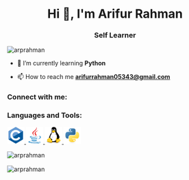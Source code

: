 <h1 align="center">Hi 👋, I'm Arifur Rahman</h1>
<h3 align="center">Self Learner</h3>

<p align="left"> <img src="https://komarev.com/ghpvc/?username=arprahman&label=Profile%20views&color=0e75b6&style=flat" alt="arprahman" /> </p>

- 🌱 I’m currently learning **Python**

- 📫 How to reach me **arifurrahman05343@gmail.com**

<h3 align="left">Connect with me:</h3>
<p align="left">
</p>

<h3 align="left">Languages and Tools:</h3>
<p align="left"> <a href="https://www.cprogramming.com/" target="_blank" rel="noreferrer"> <img src="https://raw.githubusercontent.com/devicons/devicon/master/icons/c/c-original.svg" alt="c" width="40" height="40"/> </a> <a href="https://www.java.com" target="_blank" rel="noreferrer"> <img src="https://raw.githubusercontent.com/devicons/devicon/master/icons/java/java-original.svg" alt="java" width="40" height="40"/> </a> <a href="https://www.linux.org/" target="_blank" rel="noreferrer"> <img src="https://raw.githubusercontent.com/devicons/devicon/master/icons/linux/linux-original.svg" alt="linux" width="40" height="40"/> </a> <a href="https://www.python.org" target="_blank" rel="noreferrer"> <img src="https://raw.githubusercontent.com/devicons/devicon/master/icons/python/python-original.svg" alt="python" width="40" height="40"/> </a> </p>

<p><img align="center" src="https://github-readme-stats.vercel.app/api/top-langs?username=arprahman&show_icons=true&locale=en&layout=compact" alt="arprahman" /></p>

<p><img align="center" src="https://github-readme-streak-stats.herokuapp.com/?user=arprahman&" alt="arprahman" /></p>
